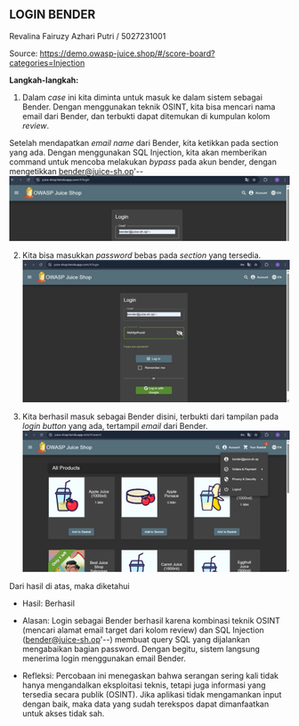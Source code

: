 ## LOGIN BENDER

Revalina Fairuzy Azhari Putri / 5027231001

Source: https://demo.owasp-juice.shop/#/score-board?categories=Injection

**Langkah-langkah:**

1. Dalam *case* ini kita diminta untuk masuk ke dalam sistem sebagai Bender. Dengan menggunakan teknik OSINT, kita bisa mencari nama email dari Bender, dan terbukti dapat ditemukan di kumpulan kolom *review*.

Setelah mendapatkan *email name* dari Bender, kita ketikkan pada section yang ada. Dengan menggunakan SQL Injection, kita akan memberikan command untuk mencoba melakukan *bypass* pada akun bender, dengan mengetikkan bender@juice-sh.op'--
![alt text](images/image-4.png)

2. Kita bisa masukkan *password* bebas pada *section* yang tersedia.
![alt text](images/image-5.png)

3. Kita berhasil masuk sebagai Bender disini, terbukti dari tampilan pada *login button* yang ada, tertampil *email* dari Bender.
![alt text](images/image-6.png)

Dari hasil di atas, maka diketahui 

- Hasil: Berhasil

- Alasan: Login sebagai Bender berhasil karena kombinasi teknik OSINT (mencari alamat email target dari kolom review) dan SQL Injection (bender@juice-sh.op'--) membuat query SQL yang dijalankan mengabaikan bagian password. Dengan begitu, sistem langsung menerima login menggunakan email Bender.

- Refleksi: Percobaan ini menegaskan bahwa serangan sering kali tidak hanya mengandalkan eksploitasi teknis, tetapi juga informasi yang tersedia secara publik (OSINT). Jika aplikasi tidak mengamankan input dengan baik, maka data yang sudah terekspos dapat dimanfaatkan untuk akses tidak sah.